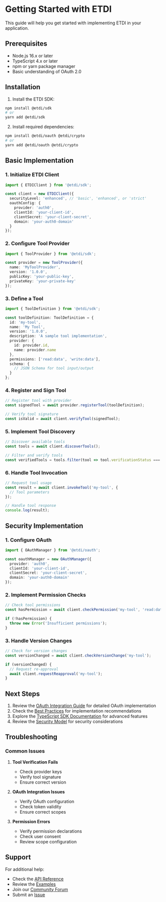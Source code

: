 # Getting Started with ETDI

This guide will help you get started with implementing ETDI in your application.

## Prerequisites

- Node.js 16.x or later
- TypeScript 4.x or later
- npm or yarn package manager
- Basic understanding of OAuth 2.0

## Installation

1. Install the ETDI SDK:

```bash
npm install @etdi/sdk
# or
yarn add @etdi/sdk
```

2. Install required dependencies:

```bash
npm install @etdi/oauth @etdi/crypto
# or
yarn add @etdi/oauth @etdi/crypto
```

## Basic Implementation

### 1. Initialize ETDI Client

```typescript
import { ETDIClient } from '@etdi/sdk';

const client = new ETDIClient({
  securityLevel: 'enhanced', // 'basic', 'enhanced', or 'strict'
  oauthConfig: {
    provider: 'auth0',
    clientId: 'your-client-id',
    clientSecret: 'your-client-secret',
    domain: 'your-auth0-domain'
  }
});
```

### 2. Configure Tool Provider

```typescript
import { ToolProvider } from '@etdi/sdk';

const provider = new ToolProvider({
  name: 'MyToolProvider',
  version: '1.0.0',
  publicKey: 'your-public-key',
  privateKey: 'your-private-key'
});
```

### 3. Define a Tool

```typescript
import { ToolDefinition } from '@etdi/sdk';

const toolDefinition: ToolDefinition = {
  id: 'my-tool',
  name: 'My Tool',
  version: '1.0.0',
  description: 'A sample tool implementation',
  provider: {
    id: provider.id,
    name: provider.name
  },
  permissions: ['read:data', 'write:data'],
  schema: {
    // JSON Schema for tool input/output
  }
};
```

### 4. Register and Sign Tool

```typescript
// Register tool with provider
const signedTool = await provider.registerTool(toolDefinition);

// Verify tool signature
const isValid = await client.verifyTool(signedTool);
```

### 5. Implement Tool Discovery

```typescript
// Discover available tools
const tools = await client.discoverTools();

// Filter and verify tools
const verifiedTools = tools.filter(tool => tool.verificationStatus === 'VERIFIED');
```

### 6. Handle Tool Invocation

```typescript
// Request tool usage
const result = await client.invokeTool('my-tool', {
  // Tool parameters
});

// Handle tool response
console.log(result);
```

## Security Implementation

### 1. Configure OAuth

```typescript
import { OAuthManager } from '@etdi/oauth';

const oauthManager = new OAuthManager({
  provider: 'auth0',
  clientId: 'your-client-id',
  clientSecret: 'your-client-secret',
  domain: 'your-auth0-domain'
});
```

### 2. Implement Permission Checks

```typescript
// Check tool permissions
const hasPermission = await client.checkPermission('my-tool', 'read:data');

if (!hasPermission) {
  throw new Error('Insufficient permissions');
}
```

### 3. Handle Version Changes

```typescript
// Check for version changes
const versionChanged = await client.checkVersionChange('my-tool');

if (versionChanged) {
  // Request re-approval
  await client.requestReapproval('my-tool');
}
```

## Next Steps

1. Review the [OAuth Integration Guide](oauth-integration.md) for detailed OAuth implementation
2. Check the [Best Practices](best-practices.md) for implementation recommendations
3. Explore the [TypeScript SDK Documentation](../development/typescript-sdk.md) for advanced features
4. Review the [Security Model](../core/security.md) for security considerations

## Troubleshooting

### Common Issues

1. **Tool Verification Fails**
   - Check provider keys
   - Verify tool signature
   - Ensure correct version

2. **OAuth Integration Issues**
   - Verify OAuth configuration
   - Check token validity
   - Ensure correct scopes

3. **Permission Errors**
   - Verify permission declarations
   - Check user consent
   - Review scope configuration

## Support

For additional help:
- Check the [API Reference](../development/api-reference.md)
- Review the [Examples](../development/examples.md)
- Join our [Community Forum](https://community.etdi.io)
- Submit an [Issue](https://github.com/etdi/issues) 